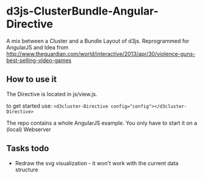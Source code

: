 # d3js-ClusterBundle-Angular-Directive
A mix between a Cluster and a Bundle Layout of d3js. Reprogrammed for AngularJS and Idea from http://www.theguardian.com/world/interactive/2013/apr/30/violence-guns-best-selling-video-games


## How to use it
The Directive is located in js/view.js.

to get started use: ```<d3cluster-Directive config="config"></d3cluster-Directive>```

The repo contains a whole AngularJS example. You only have to start it on a (local) Webserver

## Tasks todo
- Redraw the svg visualization - it won't work with the current data structure
